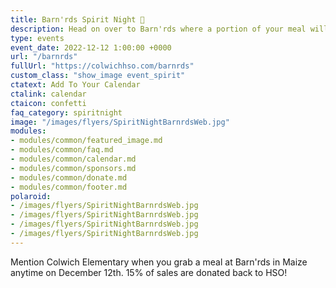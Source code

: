 ```yaml
---
title: Barn'rds Spirit Night 🎉
description: Head on over to Barn'rds where a portion of your meal will go back to Colwich HSO.
type: events
event_date: 2022-12-12 1:00:00 +0000
url: "/barnrds"
fullUrl: "https://colwichhso.com/barnrds"
custom_class: "show_image event_spirit"
ctatext: Add To Your Calendar
ctalink: calendar
ctaicon: confetti
faq_category: spiritnight
image: "/images/flyers/SpiritNightBarnrdsWeb.jpg"
modules:
- modules/common/featured_image.md
- modules/common/faq.md
- modules/common/calendar.md
- modules/common/sponsors.md
- modules/common/donate.md
- modules/common/footer.md
polaroid: 
- /images/flyers/SpiritNightBarnrdsWeb.jpg
- /images/flyers/SpiritNightBarnrdsWeb.jpg
- /images/flyers/SpiritNightBarnrdsWeb.jpg
- /images/flyers/SpiritNightBarnrdsWeb.jpg
---
```

Mention Colwich Elementary when you grab a meal at Barn'rds in Maize anytime on December 12th. 15% of sales are donated back to HSO!